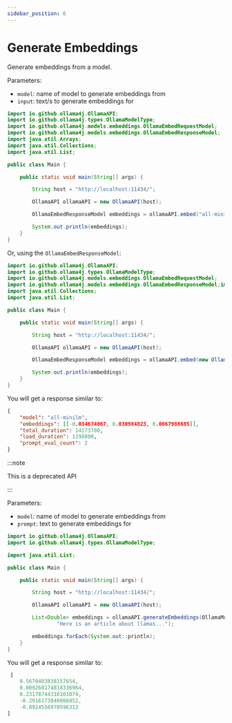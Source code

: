 ```yaml
---
sidebar_position: 6
---
```


# Generate Embeddings

Generate embeddings from a model.

Parameters:

- `model`: name of model to generate embeddings from
- `input`: text/s to generate embeddings for

```java
import io.github.ollama4j.OllamaAPI;
import io.github.ollama4j.types.OllamaModelType;
import io.github.ollama4j.models.embeddings.OllamaEmbedRequestModel;
import io.github.ollama4j.models.embeddings.OllamaEmbedResponseModel;
import java.util.Arrays;
import java.util.Collections;
import java.util.List;

public class Main {

    public static void main(String[] args) {

        String host = "http://localhost:11434/";

        OllamaAPI ollamaAPI = new OllamaAPI(host);

        OllamaEmbedResponseModel embeddings = ollamaAPI.embed("all-minilm", Arrays.asList("Why is the sky blue?", "Why is the grass green?"));

        System.out.println(embeddings);
    }
}
```

Or, using the `OllamaEmbedResponseModel`:

```java
import io.github.ollama4j.OllamaAPI;
import io.github.ollama4j.types.OllamaModelType;
import io.github.ollama4j.models.embeddings.OllamaEmbedRequestModel;
import io.github.ollama4j.models.embeddings.OllamaEmbedResponseModel;import java.util.Arrays;
import java.util.Collections;
import java.util.List;

public class Main {

    public static void main(String[] args) {

        String host = "http://localhost:11434/";

        OllamaAPI ollamaAPI = new OllamaAPI(host);

        OllamaEmbedResponseModel embeddings = ollamaAPI.embed(new OllamaEmbedRequestModel("all-minilm", Arrays.asList("Why is the sky blue?", "Why is the grass green?")));

        System.out.println(embeddings);
    }
}
```

You will get a response similar to:

```json
{
    "model": "all-minilm",
    "embeddings": [[-0.034674067, 0.030984823, 0.0067988685]],
    "total_duration": 14173700,
    "load_duration": 1198800,
    "prompt_eval_count": 2
}
````

:::note

This is a deprecated API

:::

Parameters:

- `model`: name of model to generate embeddings from
- `prompt`: text to generate embeddings for

```java
import io.github.ollama4j.OllamaAPI;
import io.github.ollama4j.types.OllamaModelType;

import java.util.List;

public class Main {

    public static void main(String[] args) {

        String host = "http://localhost:11434/";

        OllamaAPI ollamaAPI = new OllamaAPI(host);

        List<Double> embeddings = ollamaAPI.generateEmbeddings(OllamaModelType.LLAMA2,
                "Here is an article about llamas...");

        embeddings.forEach(System.out::println);
    }
}
```

You will get a response similar to:

```javascript
 [
    0.5670403838157654,
    0.009260174818336964,
    0.23178744316101074,
    -0.2916173040866852,
    -0.8924556970596313
]
```